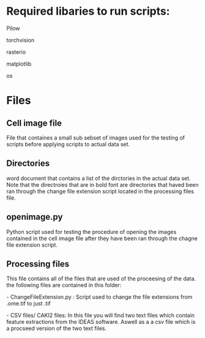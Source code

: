 # Required libaries to run scripts:
<p> Pilow 
<p> torchvision
<p> rasterio
<p> matplotlib
<p> os </p>
<h1> Files </h1>
<h2> Cell image file </h2>
<p> File that containes a small sub sebset of images used for the testing of scripts before applying scripts to actual data set.</p>
<h2> Directories </h2> 
<p> word document that contains a list of the dirctories in the actual data set. Note that the directroies that are in bold font are directories that haved been ran through the change file extension script located in the processing files file. </p>
<h2> openimage.py </h2>
<p> Python script used for testing the procedure of opening the images contained in the cell image file after they have been ran through the chagne file extension script. </p>
<h2> Processing files </h2>
<p> This file contains all of the files that are used of the proceesing of the data. the following files are contained in this folder: </p>
<p> - ChangeFileExtension.py : Script used to change the file extensions from .ome.tif to just .tif </p>
<p> - CSV files/ CAKI2 files: In this file you will find two text files which contain feature extractions from the IDEAS software. Aswell as a a csv file which is a procseed version of the two text files. </p>
